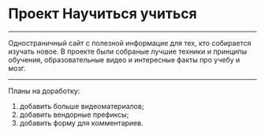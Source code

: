 #  Проект Научиться учиться
***
Одностраничный сайт с полезной информацие для тех, кто собирается изучать новое. В проекте были собраные лучшие техники и принципы обучения, образовательные видео и интересные факты про учебу и мозг. 
***
Планы на доработку: 
1. добавить больше видеоматериалов;
2. добавить вендорные префиксы; 
3. добавить форму для комментариев. 